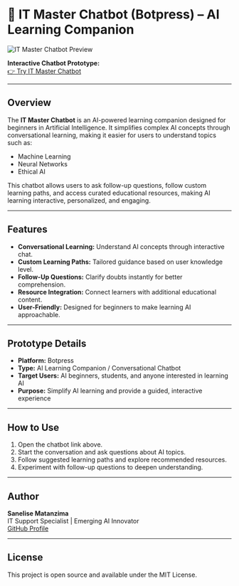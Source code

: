 # 🤖 IT Master Chatbot (Botpress) – AI Learning Companion

![IT Master Chatbot Preview](images/it-master-chatbot.png)

**Interactive Chatbot Prototype:**  
[👉 Try IT Master Chatbot](https://cdn.botpress.cloud/webchat/v2.4/shareable.html?configUrl=https://files.bpcontent.cloud/2025/05/16/10/20250516102421-ZCIOC18F.json)  

---

## Overview
The **IT Master Chatbot** is an AI-powered learning companion designed for beginners in Artificial Intelligence. It simplifies complex AI concepts through conversational learning, making it easier for users to understand topics such as:

- Machine Learning
- Neural Networks
- Ethical AI

This chatbot allows users to ask follow-up questions, follow custom learning paths, and access curated educational resources, making AI learning interactive, personalized, and engaging.

---

## Features
- **Conversational Learning:** Understand AI concepts through interactive chat.
- **Custom Learning Paths:** Tailored guidance based on user knowledge level.
- **Follow-Up Questions:** Clarify doubts instantly for better comprehension.
- **Resource Integration:** Connect learners with additional educational content.
- **User-Friendly:** Designed for beginners to make learning AI approachable.

---

## Prototype Details
- **Platform:** Botpress
- **Type:** AI Learning Companion / Conversational Chatbot
- **Target Users:** AI beginners, students, and anyone interested in learning AI
- **Purpose:** Simplify AI learning and provide a guided, interactive experience

---

## How to Use
1. Open the chatbot link above.
2. Start the conversation and ask questions about AI topics.
3. Follow suggested learning paths and explore recommended resources.
4. Experiment with follow-up questions to deepen understanding.

---

## Author
**Sanelise Matanzima**  
IT Support Specialist | Emerging AI Innovator  
[GitHub Profile](https://github.com/YourGitHubUsername)  

---

## License
This project is open source and available under the MIT License.
